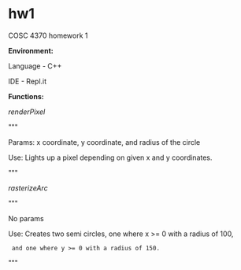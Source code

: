 # hw1
COSC 4370 homework 1

**Environment:**

Language - C++

IDE - Repl.it


**Functions:**

*renderPixel*

"""

Params: x coordinate, y coordinate, and radius of the circle

Use: Lights up a pixel depending on given x and y coordinates.

"""


*rasterizeArc*

"""

No params

Use: Creates two semi circles, one where x >= 0 with a radius of 100,

     and one where y >= 0 with a radius of 150.
     
"""
